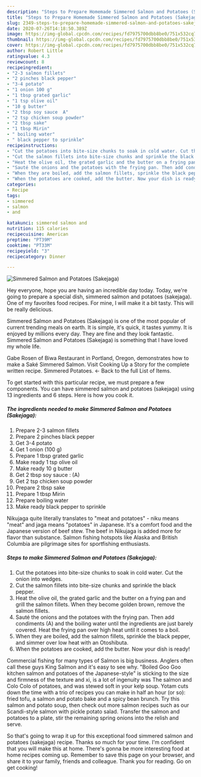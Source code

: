 ```yaml
---
description: "Steps to Prepare Homemade Simmered Salmon and Potatoes (Sakejaga)"
title: "Steps to Prepare Homemade Simmered Salmon and Potatoes (Sakejaga)"
slug: 2349-steps-to-prepare-homemade-simmered-salmon-and-potatoes-sakejaga
date: 2020-07-26T14:18:50.389Z
image: https://img-global.cpcdn.com/recipes/fd7975700dbb8be0/751x532cq70/simmered-salmon-and-potatoes-sakejaga-recipe-main-photo.jpg
thumbnail: https://img-global.cpcdn.com/recipes/fd7975700dbb8be0/751x532cq70/simmered-salmon-and-potatoes-sakejaga-recipe-main-photo.jpg
cover: https://img-global.cpcdn.com/recipes/fd7975700dbb8be0/751x532cq70/simmered-salmon-and-potatoes-sakejaga-recipe-main-photo.jpg
author: Robert Little
ratingvalue: 4.3
reviewcount: 8
recipeingredient:
- "2-3 salmon fillets"
- "2 pinches black pepper"
- "3-4 potato"
- "1 onion 100 g"
- "1 tbsp grated garlic"
- "1 tsp olive oil"
- "10 g butter"
- "2 tbsp soy sauce  A"
- "2 tsp chicken soup powder"
- "2 tbsp sake"
- "1 tbsp Mirin"
- " boiling water"
- " black pepper to sprinkle"
recipeinstructions:
- "Cut the potatoes into bite-size chunks to soak in cold water. Cut the onion into wedges."
- "Cut the salmon fillets into bite-size chunks and sprinkle the black pepper."
- "Heat the olive oil, the grated garlic and the butter on a frying pan and grill the salmon fillets. When they become golden brown, remove the salmon fillets."
- "Sauté the onions and the potatoes with the frying pan. Then add condiments (A) and the boiling water until the ingredients are just barely covered. Heat the frying pan over high heat until it comes to a boil."
- "When they are boiled, add the salmon fillets, sprinkle the black pepper, and simmer over low heat with an Otoshibuta."
- "When the potatoes are cooked, add the butter. Now your dish is ready!"
categories:
- Recipe
tags:
- simmered
- salmon
- and

katakunci: simmered salmon and 
nutrition: 115 calories
recipecuisine: American
preptime: "PT39M"
cooktime: "PT33M"
recipeyield: "3"
recipecategory: Dinner

---
```



![Simmered Salmon and Potatoes (Sakejaga)](https://img-global.cpcdn.com/recipes/fd7975700dbb8be0/751x532cq70/simmered-salmon-and-potatoes-sakejaga-recipe-main-photo.jpg)

Hey everyone, hope you are having an incredible day today. Today, we're going to prepare a special dish, simmered salmon and potatoes (sakejaga). One of my favorites food recipes. For mine, I will make it a bit tasty. This will be really delicious.

Simmered Salmon and Potatoes (Sakejaga) is one of the most popular of current trending meals on earth. It is simple, it's quick, it tastes yummy. It is enjoyed by millions every day. They are fine and they look fantastic. Simmered Salmon and Potatoes (Sakejaga) is something that I have loved my whole life.

Gabe Rosen of Biwa Restaurant in Portland, Oregon, demonstrates how to make a Saké Simmered Salmon. Visit Cooking Up a Story for the complete written recipe. Simmered Potatoes. ← Back to the full List of Items.


To get started with this particular recipe, we must prepare a few components. You can have simmered salmon and potatoes (sakejaga) using 13 ingredients and 6 steps. Here is how you cook it.

<!--inarticleads1-->

##### The ingredients needed to make Simmered Salmon and Potatoes (Sakejaga):

1. Prepare 2-3 salmon fillets
1. Prepare 2 pinches black pepper
1. Get 3-4 potato
1. Get 1 onion (100 g)
1. Prepare 1 tbsp grated garlic
1. Make ready 1 tsp olive oil
1. Make ready 10 g butter
1. Get 2 tbsp soy sauce : (A)
1. Get 2 tsp chicken soup powder
1. Prepare 2 tbsp sake
1. Prepare 1 tbsp Mirin
1. Prepare  boiling water
1. Make ready  black pepper to sprinkle


Nikujaga quite literally translates to &#34;meat and potatoes&#34; - niku means &#34;meat&#34; and jaga means &#34;potatoes&#34; in Japanese. It&#39;s a comfort food and the Japanese version of beef stew. The beef in Nikujaga is added more for flavor than substance. Salmon fishing hotspots like Alaska and British Columbia are pilgrimage sites for sportfishing enthusiasts. 

<!--inarticleads2-->

##### Steps to make Simmered Salmon and Potatoes (Sakejaga):

1. Cut the potatoes into bite-size chunks to soak in cold water. Cut the onion into wedges.
1. Cut the salmon fillets into bite-size chunks and sprinkle the black pepper.
1. Heat the olive oil, the grated garlic and the butter on a frying pan and grill the salmon fillets. When they become golden brown, remove the salmon fillets.
1. Sauté the onions and the potatoes with the frying pan. Then add condiments (A) and the boiling water until the ingredients are just barely covered. Heat the frying pan over high heat until it comes to a boil.
1. When they are boiled, add the salmon fillets, sprinkle the black pepper, and simmer over low heat with an Otoshibuta.
1. When the potatoes are cooked, add the butter. Now your dish is ready!


Commercial fishing for many types of Salmon is big business. Anglers often call these guys King Salmon and it&#39;s easy to see why. &#34;Boiled Goo Goo kitchen salmon and potatoes of the Japanese-style&#34; is sticking to the size and firmness of the texture and xi, is a lot of ingenuity was The salmon and Colo Colo of potatoes, and was stewed soft in your kelp soup. Yotam cuts down the time with a trio of recipes you can make in half an hour (or so): fried tofu, a salmon and potato bake and a spicy bean brunch. Try this salmon and potato soup, then check out more salmon recipes such as our Scandi-style salmon with pickle potato salad. Transfer the salmon and potatoes to a plate, stir the remaining spring onions into the relish and serve. 

So that's going to wrap it up for this exceptional food simmered salmon and potatoes (sakejaga) recipe. Thanks so much for your time. I'm confident that you will make this at home. There's gonna be more interesting food at home recipes coming up. Remember to save this page on your browser, and share it to your family, friends and colleague. Thank you for reading. Go on get cooking!
